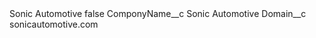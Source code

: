 <?xml version="1.0" encoding="UTF-8"?>
<CustomMetadata xmlns="http://soap.sforce.com/2006/04/metadata" xmlns:xsi="http://www.w3.org/2001/XMLSchema-instance" xmlns:xsd="http://www.w3.org/2001/XMLSchema">
    <label>Sonic Automotive</label>
    <protected>false</protected>
    <values>
        <field>ComponyName__c</field>
        <value xsi:type="xsd:string">Sonic Automotive</value>
    </values>
    <values>
        <field>Domain__c</field>
        <value xsi:type="xsd:string">sonicautomotive.com</value>
    </values>
</CustomMetadata>
